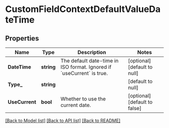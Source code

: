 # CustomFieldContextDefaultValueDateTime

## Properties
Name | Type | Description | Notes
------------ | ------------- | ------------- | -------------
**DateTime** | **string** | The default date-time in ISO format. Ignored if &#x60;useCurrent&#x60; is true. | [optional] [default to null]
**Type_** | **string** |  | [default to null]
**UseCurrent** | **bool** | Whether to use the current date. | [optional] [default to false]

[[Back to Model list]](../README.md#documentation-for-models) [[Back to API list]](../README.md#documentation-for-api-endpoints) [[Back to README]](../README.md)

